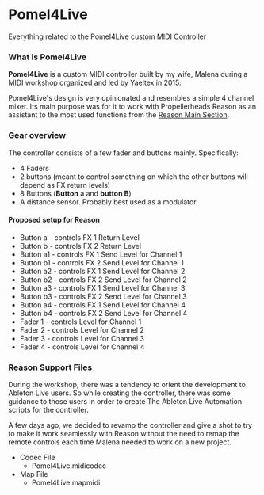# Pomel4Live

Everything related to the Pomel4Live custom MIDI Controller

### What is Pomel4Live

**Pomel4Live** is a custom MIDI controller built by my wife, Malena during a MIDI workshop organized and led by Yaeltex in 2015.

Pomel4Live's design is very opinionated and resembles a simple 4 channel mixer. Its main purpose was for it to work with Propellerheads Reason
as an assistant to the most used functions from the [Reason Main Section]().

### Gear overview

The controller consists of a few fader and buttons mainly. Specifically:

* 4 Faders
* 2 buttons (meant to control something on which the other buttons will depend as FX return levels)
* 8 Buttons (**Button** a and **button B**)
* A distance sensor. Probably best used as a modulator.

#### Proposed setup for Reason

* Button a - controls FX 1 Return Level
* Button b - controls FX 2 Return Level
* Button a1 - controls FX 1 Send Level for Channel 1
* Button b1 - controls FX 2 Send Level for Channel 1
* Button a2 - controls FX 1 Send Level for Channel 2
* Button b2 - controls FX 2 Send Level for Channel 2
* Button a3 - controls FX 1 Send Level for Channel 3
* Button b3 - controls FX 2 Send Level for Channel 3
* Button a4 - controls FX 1 Send Level for Channel 4
* Button b4 - controls FX 2 Send Level for Channel 4
* Fader 1 - controls Level for Channel 1
* Fader 2 - controls Level for Channel 2
* Fader 3 - controls Level for Channel 3
* Fader 4 - controls Level for Channel 4

### Reason Support Files

During the workshop, there was a tendency to orient the development to Ableton Live users.
So while creating the controller, there was some guidance to those users in order to create
The Ableton Live Automation scripts for the controller.

A few days ago, we decided to revamp the controller and give a shot to try to make it work seamlessly with Reason without the need to remap the remote controls each time Malena needed to work on a new project.

* Codec File
  * Pomel4Live.midicodec
* Map File
  * Pomel4Live.mapmidi
  
